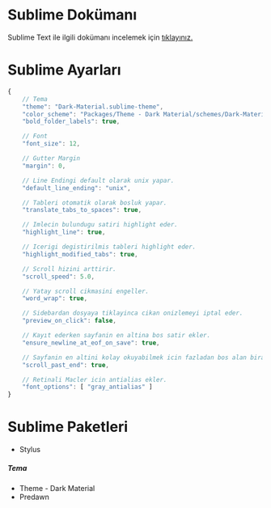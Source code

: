 Sublime Dokümanı
======

Sublime Text ile ilgili dokümanı incelemek için [tıklayınız.](http://blog.sercaneraslan.com/sublime-texti-etkin-kullanma)

Sublime Ayarları
======

```js
{
    // Tema
    "theme": "Dark-Material.sublime-theme",
    "color_scheme": "Packages/Theme - Dark Material/schemes/Dark-Material.tmTheme",
    "bold_folder_labels": true,

    // Font
    "font_size": 12,

    // Gutter Margin
    "margin": 0,

    // Line Endingi default olarak unix yapar.
    "default_line_ending": "unix",

    // Tableri otomatik olarak bosluk yapar.
    "translate_tabs_to_spaces": true,

    // Imlecin bulundugu satiri highlight eder.
    "highlight_line": true,

    // Icerigi degistirilmis tableri highlight eder.
    "highlight_modified_tabs": true,

    // Scroll hizini arttirir.
    "scroll_speed": 5.0,

    // Yatay scroll cikmasini engeller.
    "word_wrap": true,

    // Sidebardan dosyaya tiklayinca cikan onizlemeyi iptal eder.
    "preview_on_click": false,

    // Kayıt ederken sayfanin en altina bos satir ekler.
    "ensure_newline_at_eof_on_save": true,

    // Sayfanin en altini kolay okuyabilmek icin fazladan bos alan birakir.
    "scroll_past_end": true,

    // Retinali Macler icin antialias ekler.
    "font_options": [ "gray_antialias" ]
}

```

Sublime Paketleri
======

- Stylus

##### Tema

- Theme - Dark Material
- Predawn
